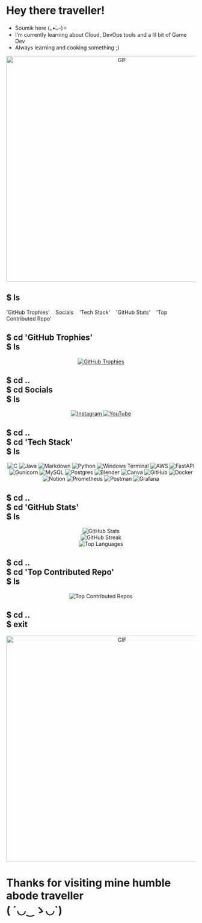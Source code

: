 # Hey there traveller!
- Soumik here (⁠｡⁠•̀⁠ᴗ⁠-⁠)⁠✧
- I’m currently learning about Cloud, DevOps tools and a lil bit of Game Dev
- Always learning and cooking something ;)

<p align="center">
  <img src="https://imgs.search.brave.com/kpJZ9ACaIiGU63l-Qr9WWjJBUc0fHrCFRvlf9erASvA/rs:fit:860:0:0:0/g:ce/aHR0cHM6Ly9tZWRp/YTMuZ2lwaHkuY29t/L21lZGlhL0pxbXVw/dVRWWllhUVg1czA5/NC8yMDAuZ2lmP2Np/ZD03OTBiNzYxMWJi/c3N5bWpvbTJ5Yndh/MWlvZjRvODE1eWJq/cGNwYm5jczRvMnV0/dnImZXA9djFfZ2lm/c19zZWFyY2gmcmlk/PTIwMC5naWYmY3Q9/Zw.gif" 
       alt="GIF" width="600">
</p>

## $ ls
<p>'GitHub Trophies'&nbsp&nbsp&nbsp&nbspSocials&nbsp&nbsp&nbsp&nbsp'Tech Stack'&nbsp&nbsp&nbsp&nbsp'GitHub Stats'&nbsp&nbsp&nbsp&nbsp'Top Contributed Repo'</p>

## $ cd 'GitHub Trophies'<br>$ ls
<p align="center">
  <a href="https://github.com/ryo-ma/github-profile-trophy">
    <img src="https://github-profile-trophy.vercel.app/?username=soumiksutradhar&theme=nord&column=3&margin-w=15&margin-h=15" alt="GitHub Trophies">
  </a>
</p>

## $ cd ..<br>$ cd Socials<br>$ ls
<p align="center">
  <a href="https://instagram.com/dopester03">
    <img src="https://img.shields.io/badge/Instagram-%23E4405F.svg?style=plastic&logo=Instagram&logoColor=white" alt="Instagram">
  </a>
  <a href="https://youtube.com/@CavemanCoding">
    <img src="https://img.shields.io/badge/YouTube-%23FF0000.svg?style=plastic&logo=YouTube&logoColor=white" alt="YouTube">
  </a>
</p>

## $ cd ..<br>$ cd 'Tech Stack'<br>$ ls
<p align="center">
  <img src="https://img.shields.io/badge/c-%2300599C.svg?style=plastic&logo=c&logoColor=white" alt="C">
  <img src="https://img.shields.io/badge/java-%23ED8B00.svg?style=plastic&logo=openjdk&logoColor=white" alt="Java">
  <img src="https://img.shields.io/badge/markdown-%23000000.svg?style=plastic&logo=markdown&logoColor=white" alt="Markdown">
  <img src="https://img.shields.io/badge/python-3670A0?style=plastic&logo=python&logoColor=ffdd54" alt="Python">
  <img src="https://img.shields.io/badge/Windows%20Terminal-%234D4D4D.svg?style=plastic&logo=windows-terminal&logoColor=white" alt="Windows Terminal">
  <img src="https://img.shields.io/badge/AWS-%23FF9900.svg?style=plastic&logo=amazon-aws&logoColor=white" alt="AWS">
  <img src="https://img.shields.io/badge/FastAPI-005571?style=plastic&logo=fastapi" alt="FastAPI">
  <img src="https://img.shields.io/badge/gunicorn-%298729.svg?style=plastic&logo=gunicorn&logoColor=white" alt="Gunicorn">
  <img src="https://img.shields.io/badge/mysql-4479A1.svg?style=plastic&logo=mysql&logoColor=white" alt="MySQL">
  <img src="https://img.shields.io/badge/postgres-%23316192.svg?style=plastic&logo=postgresql&logoColor=white" alt="Postgres">
  <img src="https://img.shields.io/badge/blender-%23F5792A.svg?style=plastic&logo=blender&logoColor=white" alt="Blender">
  <img src="https://img.shields.io/badge/Canva-%2300C4CC.svg?style=plastic&logo=Canva&logoColor=white" alt="Canva">
  <img src="https://img.shields.io/badge/github-%23121011.svg?style=plastic&logo=github&logoColor=white" alt="GitHub">
  <img src="https://img.shields.io/badge/docker-%230db7ed.svg?style=plastic&logo=docker&logoColor=white" alt="Docker">
  <img src="https://img.shields.io/badge/Notion-%23000000.svg?style=plastic&logo=notion&logoColor=white" alt="Notion">
  <img src="https://img.shields.io/badge/Prometheus-E6522C?style=plastic&logo=Prometheus&logoColor=white" alt="Prometheus">
  <img src="https://img.shields.io/badge/Postman-FF6C37?style=plastic&logo=postman&logoColor=white" alt="Postman">
  <img src="https://img.shields.io/badge/grafana-%23F46800.svg?style=plastic&logo=grafana&logoColor=white" alt="Grafana">
</p>

## $ cd ..<br>$ cd 'GitHub Stats'<br>$ ls
<p align="center">
  <img src="https://github-readme-stats.vercel.app/api?username=soumiksutradhar&theme=vision-friendly-dark&hide_border=true&include_all_commits=true&count_private=false" alt="GitHub Stats">
  <br>
  <img src="https://github-readme-streak-stats.herokuapp.com/?user=soumiksutradhar&theme=vision-friendly-dark&hide_border=true" alt="GitHub Streak">
  <br>
  <img src="https://github-readme-stats.vercel.app/api/top-langs/?username=soumiksutradhar&theme=vision-friendly-dark&hide_border=true&include_all_commits=true&count_private=false&layout=compact" alt="Top Languages">
</p>

## $ cd ..<br>$ cd 'Top Contributed Repo'<br>$ ls
<p align="center">
  <img src="https://github-contributor-stats.vercel.app/api?username=soumiksutradhar&limit=5&theme=noctis_minimus&combine_all_yearly_contributions=true" alt="Top Contributed Repos">
</p>

## $ cd ..<br>$ exit

<p align="center">
  <img src="https://imgs.search.brave.com/qmUb6m9Z-KkI35k2l51JUkxU1ePjSuXIg78psPznTV4/rs:fit:860:0:0:0/g:ce/aHR0cHM6Ly9tZWRp/YTQuZ2lwaHkuY29t/L21lZGlhL3YxLlky/bGtQVGM1TUdJM05q/RXhjbWg0TldRNGFY/WTBiMmd5YXpJeGF6/azRiakU1ZGpVd05t/SjRlWEYxYm1sa1pX/WnlPR3g2ZENabGNE/MTJNVjluYVdaelgz/TmxZWEpqYUNaamRE/MW4vbGtjZVhORHc0/QWdyeWZyd3o4L2dp/cGh5LmdpZg.gif" 
       alt="GIF" width="600">
</p>

# Thanks for visiting mine humble abode traveller<br>(⁠ ⁠´⁠◡⁠‿⁠ゝ⁠◡⁠`⁠)

